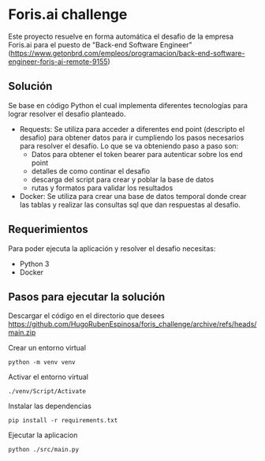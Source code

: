 # Foris.ai challenge
Este proyecto resuelve en forma automática el desafio de la empresa Foris.ai para el puesto de "Back-end Software Engineer"
(https://www.getonbrd.com/empleos/programacion/back-end-software-engineer-foris-ai-remote-9155)

## Solución
Se base en código Python el cual implementa diferentes tecnologías para lograr resolver el desafio planteado.
* Requests:
  Se utiliza para acceder a diferentes end point (descripto el desafio) para obtener datos para ir cumpliendo los pasos necesarios para resolver el desafío.
  Lo que se va obteniendo paso a paso son:
   - Datos para obtener el token bearer para autenticar sobre los end point
   - detalles de como continar el desafio
   - descarga del script para crear y poblar la base de datos
   - rutas y formatos para validar los resultados
* Docker:
  Se utiliza para crear una base de datos temporal donde crear las tablas y realizar las consultas sql que dan respuestas al desafio.

## Requerimientos
Para poder ejecuta la aplicación y resolver el desafio necesitas:
* Python 3
* Docker

## Pasos para ejecutar la solución
Descargar el código en el directorio que desees
https://github.com/HugoRubenEspinosa/foris_challenge/archive/refs/heads/main.zip

Crear un entorno virtual 
```
python -m venv venv
```
Activar el entorno virtual
```
./venv/Script/Activate
```
Instalar las dependencias 
```
pip install -r requirements.txt
```
Ejecutar la aplicacion 
```
python ./src/main.py
```
